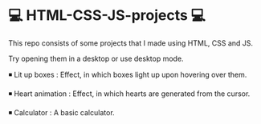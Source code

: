 # 💻 HTML-CSS-JS-projects 💻

This repo consists of some projects that I made using HTML, CSS and JS.

Try opening them in a desktop or use desktop mode.

◾ Lit up boxes : Effect, in which boxes light up upon hovering over them.

◾ Heart animation : Effect, in which hearts are generated from the cursor.

◾ Calculator : A basic calculator.
